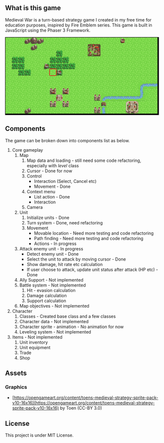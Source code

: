 ## What is this game

Medieval War is a turn-based strategy game I created in my free time for education purposes, inspired by Fire Emblem series. This game is built in JavaScript using the Phaser 3 Framework.

![](demo.gif)

## Components
The game can be broken down into components list as below.
1. Core gameplay
    1. Map
        1. Map data and loading - still need some code refactoring, especially with *level* class
        2. Cursor - Done for now
        3. Control
            * Interaction (Select, Cancel etc)
            * Movement - Done
        4. Context menu
            * List action - Done
            * Interaction
        5. Camera
    2. Unit
        1. Initialize units - Done
        2. Turn system - Done, need refactoring
        3. Movement
            * Movable location - Need more testing and code refactoring
            * Path finding - Need more testing and code refactoring
            * Actions - In progress
    3. Attack enemy unit - In progress
        * Detect enemy unit - Done
        * Select the unit to attack by moving cursor - Done
        * Show damage, hit rate etc calculation
        * If user choose to attack, update unit status after attack (HP etc) - Done
    4. Ally Support - Not implemented
    5. Battle system - Not implemented
        1. Hit - evasion calculation
        2. Damage calculation
        3. Support calculation
    6. Map objectives - Not implemented
2. Character
    1. Classes - Created base class and a few classes
    2. Character data - Not implemented
    3. Character sprite - animation  - No animation for now
    4. Leveling system - Not implemented
3. Items - Not implemented
    1. Unit inventory
    2. Unit equipment
    3. Trade
    4. Shop

## Assets

### Graphics
* [https://opengameart.org/content/toens-medieval-strategy-sprite-pack-v10-16x16](https://opengameart.org/content/toens-medieval-strategy-sprite-pack-v10-16x16) by Toen (CC-BY 3.0)

## License

This project is under MIT License.